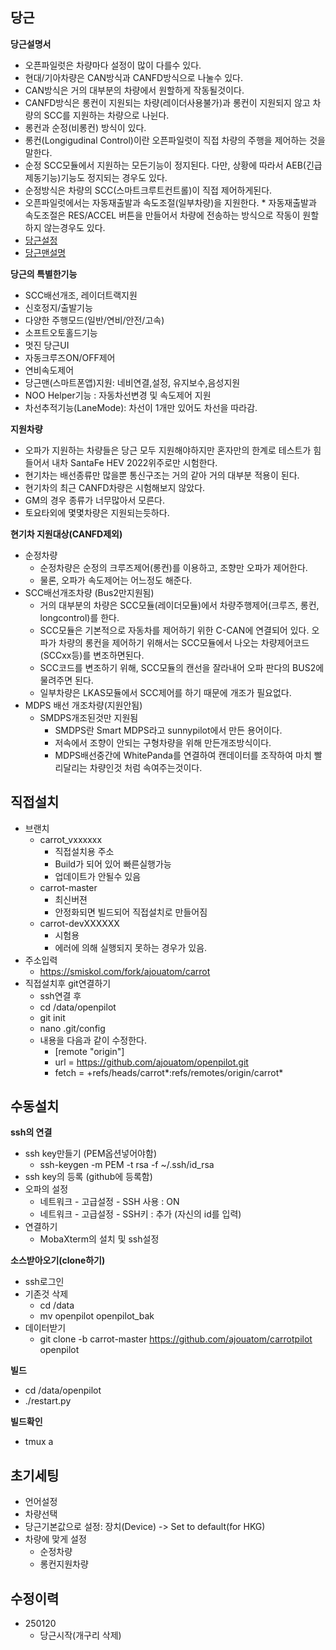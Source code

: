 당근
------

**당근설명서**
 * 오픈파일럿은 차량마다 설정이 많이 다를수 있다.
 * 현대/기아차량은 CAN방식과 CANFD방식으로 나눌수 있다.
  * CAN방식은 거의 대부분의 차량에서 원할하게 작동될것이다.
  * CANFD방식은 롱컨이 지원되는 차량(레이더사용불가)과 롱컨이 지원되지 않고 차량의 SCC를 지원하는 차량으로 나뉜다.
 * 롱컨과 순정(비롱컨) 방식이 있다.
  * 롱컨(Longigudinal Control)이란 오픈파일럿이 직접 차량의 주행을 제어하는 것을 말한다.
   * 순정 SCC모듈에서 지원하는 모든기능이 정지된다. 다만, 상황에 따라서 AEB(긴급제동기능)기능도 정지되는 경우도 있다.
  * 순정방식은 차량의 SCC(스마트크루트컨트롤)이 직접 제어하게된다.
   * 오픈파일럿에서는 자동재출발과 속도조절(일부차량)을 지원한다.
    * 자동재출발과 속도조절은 RES/ACCEL 버튼을 만들어서 차량에 전송하는 방식으로 작동이 원할하지 않는경우도 있다.
 * [당근설정](CARROT_SETTINGS.md)
 * [당근맨설명](CARROTMAN.md)

**당근의 특별한기능**
 * SCC배선개조, 레이더트랙지원
 * 신호정지/출발기능
 * 다양한 주행모드(일반/연비/안전/고속)
 * 소프트오토홀드기능
 * 멋진 당근UI
 * 자동크루즈ON/OFF제어
 * 연비속도제어
 * 당근맨(스마트폰앱)지원: 네비연결,설정, 유지보수,음성지원
 * NOO Helper기능 : 자동차선변경 및 속도제어 지원
 * 차선추적기능(LaneMode): 차선이 1개만 있어도 차선을 따라감.

**지원차량**
 * 오파가 지원하는 차량들은 당근 모두 지원해야하지만 혼자만의 한계로 테스트가 힘들어서 내차 SantaFe HEV 2022위주로만 시험한다.
 * 현기차는 배선종류만 많을뿐 통신구조는 거의 같아 거의 대부분 적용이 된다.
 * 현기차의 최근 CANFD차량은 시험해보지 않았다.
 * GM의 경우  종류가 너무많아서 모른다.
 * 토요타외에 몇몇차량은 지원되는듯하다.

**현기차 지원대상(CANFD제외)**
 * 순정차량
   * 순정차량은 순정의 크루즈제어(롱컨)를 이용하고, 조향만 오파가 제어한다.
   * 물론, 오파가 속도제어는 어느정도 해준다.
 * SCC배선개조차량 (Bus2만지원됨)
   * 거의 대부분의 차량은 SCC모듈(레이더모듈)에서 차량주행제어(크루즈, 롱컨, longcontrol)를 한다.
   * SCC모듈은 기본적으로 자동차를 제어하기 위한 C-CAN에 연결되어 있다. 오파가 차량의 롱컨을 제어하기 위해서는 SCC모듈에서 나오는 차량제어코드(SCCxx등)를 변조하면된다.
   * SCC코드를 변조하기 위해, SCC모듈의 캔선을 잘라내어 오파 판다의 BUS2에 물려주면 된다.
   * 일부차량은 LKAS모듈에서 SCC제어를 하기 때문에 개조가 필요없다.
 * MDPS 배선 개조차량(지원안됨)
   * SMDPS개조된것만 지원됨
     * SMDPS란 Smart MDPS라고 sunnypilot에서 만든 용어이다.
     * 저속에서 조향이 안되는 구형차량을 위해 만든개조방식이다.
     * MDPS배선중간에 WhitePanda를 연결하여 캔데이터를 조작하여 마치 빨리달리는 차량인것 처럼 속여주는것이다.

직접설치
------

 * 브랜치
   * carrot_vxxxxxx
     * 직접설치용 주소
     * Build가 되어 있어 빠른실행가능
     * 업데이트가 안될수 있음
   * carrot-master
     * 최신버젼
     * 안정화되면 빌드되어 직접설치로 만들어짐
   * carrot-devXXXXXX
     * 시험용
     * 에러에 의해 실행되지 못하는 경우가 있음.
 * 주소입력
   * https://smiskol.com/fork/ajouatom/carrot
 * 직접설치후 git연결하기
   * ssh연결 후
   * cd /data/openpilot
   * git init
   * nano .git/config
   * 내용을 다음과 같이 수정한다.
     * [remote "origin"]
     *  url = https://github.com/ajouatom/openpilot.git
     *  fetch = +refs/heads/carrot*:refs/remotes/origin/carrot*


수동설치
------

**ssh의 연결**
 * ssh key만들기 (PEM옵션넣어야함)
   * ssh-keygen -m PEM -t rsa -f ~/.ssh/id_rsa
 * ssh key의 등록 (github에 등록함)
 * 오파의 설정
   * 네트워크 - 고급설정 - SSH 사용 : ON
   * 네트워크 - 고급설정 - SSH키 : 추가  (자신의 id를 입력)
 * 연결하기
   * MobaXterm의 설치 및 ssh설정

**소스받아오기(clone하기)**
 * ssh로그인
 * 기존것 삭제
   * cd /data
   * mv openpilot openpilot_bak
 * 데이터받기
   * git clone -b carrot-master https://github.com/ajouatom/carrotpilot openpilot

**빌드**
 * cd /data/openpilot
 * ./restart.py

**빌드확인**
 * tmux a

초기세팅
------
 * 언어설정
 * 차량선택
 * 당근기본값으로 설정: 장치(Device) -> Set to default(for HKG)
 * 차량에 맞게 설정
   * 순정차량
   * 롱컨지원차량

수정이력
------
 * 250120
   * 당근시작(개구리 삭제)



